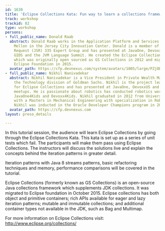 ```yaml
---
id: 1630
title: 'Eclipse Collections Kata: Fun way to learn a collections framework'
track: workshop
trackid: 82
type: workshop
persons:
- full_public_name: Donald Raab
  abstract: Donald Raab works in the Application Platform and Services team at BNY
    Mellon in the Jersey City Innovation Center. Donald is a member of the Java Specification
    Request (JSR) 335 Expert Group and has presented at JavaOne, Devoxx US, EclipseCon,
    GIDS and the JVM Language Summit. He created the Eclipse Collections Java library
    which was originally open sourced as GS Collections in 2012 and migrated to the
    Eclipse Foundation in 2015.
  avatar_path: https://cfp.devnexus.com/system/avatars/1005/large/PZjOBoO9_400x400.jpeg?1510755909
- full_public_name: Nikhil Nanivadekar
  abstract: Nikhil Nanivadekar is a Vice President in Private Wealth Management in
    the Technology division of Goldman Sachs. Nikhil is the project lead and committer
    for Eclipse Collections and has presented at JavaOne, DevoxxUS and Java User Group
    meetups. He is passionate about robotics has conducted robotics workshops at JCrete4Kids,
    JavaOne4Kids and Devoxx4Kids. Nikhil graduated in 2012 from University of Utah
    with a Masters in Mechanical Engineering with specialization in Robotics and Controls.
    Nikhil was inducted in the Oracle Developer Champions program in 2017.
  avatar_path: https://cfp.devnexus.com
layout: preso_details

---
```

In this tutorial session, the audience will learn Eclipse Collections by going through the Eclipse Collections Kata. This kata is set up as a series of unit tests which fail. The participants will make them pass using Eclipse Collections. The instructors will discuss the solutions live and explain the concepts behind the iteration patterns in greater detail.

Iteration patterns with Java 8 streams patterns, basic refactoring techniques and memory, performance comparisons will be covered in the tutorial.

Eclipse Collections (formerly known as GS Collections) is an open-source Java collections framework which supplements JDK collections. It was migrated to Eclipse foundation in October 2015. Eclipse collections has both object and primitive containers; rich APIs available for eager and lazy iteration patterns; mutable and immutable collections; and additional container types not available in the JDK, such as Bag and Multimap. 

For more information on Eclipse Collections visit: http://www.eclipse.org/collections/